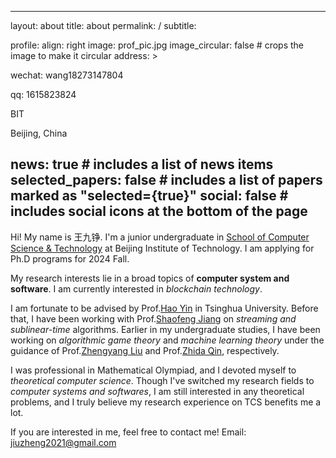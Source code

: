 <!--
 * @Descripttion: 
 * @version: 
 * @Author: jiuzhengWang
 * @Date: 2023-03-19 18:06:27
 * @LastEditors: jiuzhengWang
 * @LastEditTime: 2023-05-24 12:56:36
 * @Email: jiuzheng2010@126.com
-->
---
layout: about
title: about
permalink: /
subtitle: 

profile:
  align: right
  image: prof_pic.jpg
  image_circular: false # crops the image to make it circular
  address: >
    <p>wechat: wang18273147804</p>
    <p>qq: 1615823824</p>
    <p>BIT</p>
    <p>Beijing, China</p>

news: true  # includes a list of news items
selected_papers: false # includes a list of papers marked as "selected={true}"
social: false  # includes social icons at the bottom of the page
---

Hi! My name is 王九铮. I'm a junior undergraduate in [School of Computer Science & Technology](https://cs.bit.edu.cn/) at Beijing Institute of Technology. I am applying for Ph.D programs for 2024 Fall.


My research interests lie in a broad topics of **computer system and software**. I am currently interested in *blockchain technology*.

I am fortunate to be advised by Prof.[Hao Yin](https://www.bnrist.tsinghua.edu.cn/info/1152/2519.htm) in Tsinghua University. Before that, I have been working with Prof.[Shaofeng Jiang](https://shaofengjiang.cn/) on *streaming and sublinear-time* algorithms. Earlier in my undergraduate studies, I have been working on *algorithmic game theory* and *machine learning theory* under the guidance of Prof.[Zhengyang Liu](https://lozycs.github.io/) and Prof.[Zhida Qin](https://cs.bit.edu.cn/szdw/jsml/fjs/qzd/index.htm), respectively.

I was professional in Mathematical Olympiad, and I devoted myself to *theoretical computer science*. Though I've switched my research fields to *computer systems and softwares*, I am still interested in any theoretical problems, and I truly believe my research experience on TCS benefits me a lot. 

If you are interested in me, feel free to contact me! Email: [jiuzheng2021@gmail.com](jiuzheng2021@gmail.com)


